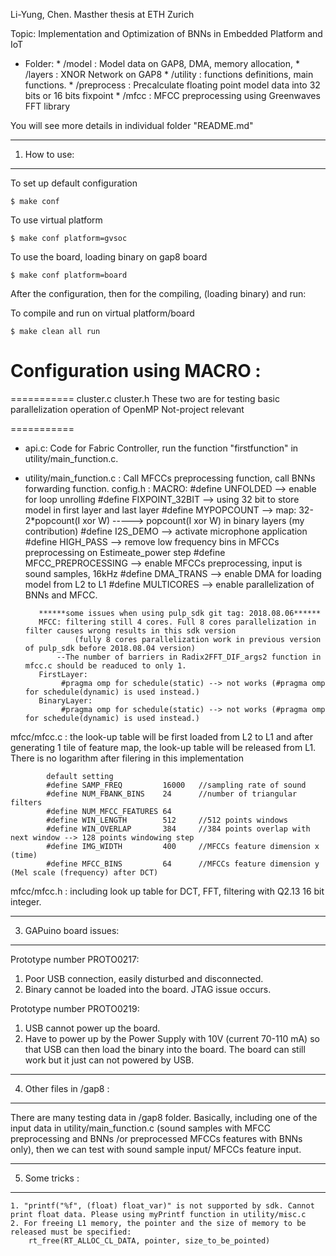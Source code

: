 Li-Yung, Chen. Masther thesis at ETH Zurich

Topic: Implementation and Optimization of BNNs in Embedded Platform and IoT

*    Folder:
	*    /model		: Model data on GAP8, DMA, memory allocation, 
    *    /layers		: XNOR Network on GAP8
    *    /utility	: functions definitions, main functions.
	*    /preprocess	: Precalculate floating point model data into 32 bits or 16 bits fixpoint
    *    /mfcc           : MFCC preprocessing using Greenwaves FFT library

You will see more details in individual folder "README.md"

--------------------------------------------------------------
1. How to use:
--------------------------------------------------------------
To set up default configuration

	$ make conf

To use virtual platform

	$ make conf platform=gvsoc

To use the board, loading binary on gap8 board

	$ make conf platform=board

After the configuration, then for the compiling, (loading binary) and run:

To compile and run on virtual platform/board

	$ make clean all run
	
# Configuration using MACRO :	

===========
cluster.c
cluster.h
These two are for testing basic parallelization operation of OpenMP
Not-project relevant

===========


*    api.c: Code for Fabric Controller, run the function "firstfunction" in utility/main_function.c.
*    utility/main_function.c : Call MFCCs preprocessing function, call BNNs forwarding function.
config.h				:
	MACRO:
		#define UNFOLDED       --> enable for loop unrolling
		#define FIXPOINT_32BIT --> using 32 bit to store model in first layer and last layer
		#define MYPOPCOUNT     --> map: 32-2*popcount(I xor W)  -----> popcount(I xor W) in binary layers (my contribution)
		#define I2S_DEMO       --> activate microphone application
		#define HIGH_PASS      --> remove low frequency bins in MFCCs preprocessing on Estimeate_power step
		#define MFCC_PREPROCESSING --> enable MFCCs preprocessing, input is sound samples, 16kHz
		#define DMA_TRANS --> enable DMA for loading model from L2 to L1 
		#define MULTICORES --> enable parallelization of BNNs and MFCC.



			******some issues when using pulp_sdk git tag: 2018.08.06******
			MFCC: filtering still 4 cores. Full 8 cores parallelization in filter causes wrong results in this sdk version
					(fully 8 cores parallelization work in previous version of pulp_sdk before 2018.08.04 version)
				--The number of barriers in Radix2FFT_DIF_args2 function in mfcc.c should be readuced to only 1.
			FirstLayer: 
				 #pragma omp for schedule(static) --> not works (#pragma omp for schedule(dynamic) is used instead.)
			BinaryLayer:
				 #pragma omp for schedule(static) --> not works (#pragma omp for schedule(dynamic) is used instead.)

mfcc/mfcc.c		   	    	: 
			the look-up table will be first loaded from L2 to L1 and after generating 1 tile of feature map, the look-up table will be released from L1. There is no logarithm after filering in this implementation


			default setting	
			#define SAMP_FREQ         16000   //sampling rate of sound
			#define NUM_FBANK_BINS    24	  //number of triangular filters
			#define NUM_MFCC_FEATURES 64
			#define WIN_LENGTH        512     //512 points windows
			#define WIN_OVERLAP       384     //384 points overlap with next window --> 128 points windowing step
			#define IMG_WIDTH         400     //MFCCs feature dimension x (time)
			#define MFCC_BINS         64      //MFCCs feature dimension y (Mel scale (frequency) after DCT)

mfcc/mfcc.h		   	    	: 
			including look up table for DCT, FFT, filtering with Q2.13 16 bit integer.


--------------------------------------------------------------
3. GAPuino board issues:
--------------------------------------------------------------
Prototype number PROTO0217:
1. Poor USB connection, easily disturbed and disconnected.
2. Binary cannot be loaded into the board. JTAG issue occurs.

Prototype number PROTO0219:
1. USB cannot power up the board.
2. Have to power up by the Power Supply with 10V (current 70-110 mA) so that USB can then load the binary into the board. The board can still work but it just can not powered by USB.

--------------------------------------------------------------
4. Other files in /gap8 :
--------------------------------------------------------------
There are many testing data in /gap8 folder.
Basically, including one of the input data in utility/main_function.c  (sound samples with MFCC preprocessing and BNNs /or preprocessed MFCCs features with BNNs only), then we can test with sound sample input/ MFCCs feature input.

--------------------------------------------------------------
5. Some tricks :
--------------------------------------------------------------

	1. "printf("%f", (float) float_var)" is not supported by sdk. Cannot print float data. Please using myPrintf function in utility/misc.c
	2. For freeing L1 memory, the pointer and the size of memory to be released must be specified:
		rt_free(RT_ALLOC_CL_DATA, pointer, size_to_be_pointed)
